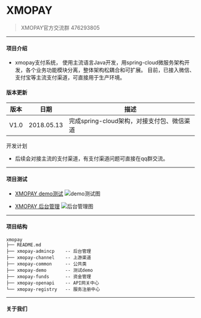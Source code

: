 # XMOPAY

> XMOPAY官方交流群 476293805

---

#### 项目介绍
* xmopay支付系统， 使用主流语言Java开发，用spring-cloud微服务架构开发，各个业务功能模块分离，整体架构松耦合和可扩展。
目前，已接入微信、支付宝等主流支付渠道，可直接用于生产环境。

#### 版本更新
 版本 | 日期 | 描述 
---  |  --- | ---
V1.0 | 2018.05.13| 完成spring-cloud架构，对接支付包、微信渠道

开发计划
* 后续会对接主流的支付渠道，有支付渠道问题可直接在qq群交流。

---

#### 项目测试

* [XMOPAY demo测试](http://demo.xmopay.com/)
![demo测试图](https://github.com/xmopay/sources/blob/master/demo.png)

* [XMOPAY 后台管理](http://admincp.xmopay.com/user/login)
![后台管理图](https://github.com/xmopay/sources/blob/master/admincp.png)

---

#### 项目结构
    xmopay
    ├── README.md
    ├── xmopay-admincp    -- 后台管理
    ├── xmopay-channel    -- 上游渠道
    ├── xmopay-common     -- 公共类
    ├── xmopay-demo       -- 测试demo
    ├── xmopay-funds      -- 资金管理
    ├── xmopay-openapi    -- API网关中心
    └── xmopay-registry   -- 服务注册中心

---

#### 关于我们

